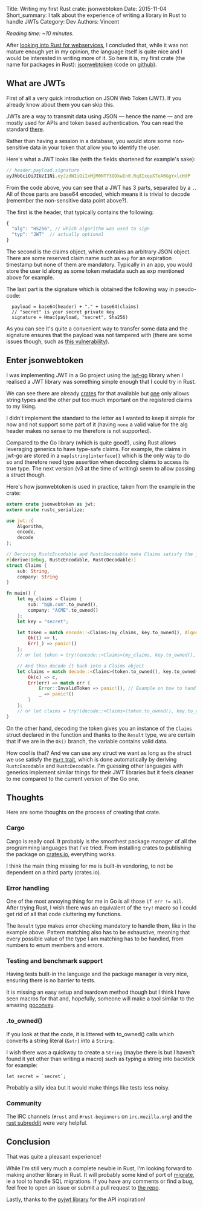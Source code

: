Title: Writing my first Rust crate: jsonwebtoken
Date: 2015-11-04
Short_summary: I talk about the experience of writing a library in Rust to handle JWTs 
Category: Dev
Authors: Vincent

*Reading time: ~10 minutes.*

After [looking into Rust for webservices]({filename}/articles/rust-for-web-services.md), I concluded that, while it was not mature enough yet in my opinion, the language itself is quite nice and I would be interested in writing more of it. So here it is, my first crate (the name for packages in Rust): [jsonwebtoken](https://crates.io/crates/jsonwebtoken) (code on [github](https://github.com/keats/rust-jwt)).
<!-- PELICAN_END_SUMMARY -->


## What are JWTs
First of all a very quick introduction on JSON Web Token (JWT). If you already know about them you can skip this.

JWTs are a way to transmit data using JSON — hence the name — and are mostly used for APIs and token based authentication. You can read the standard [there](http://self-issued.info/docs/draft-ietf-oauth-json-web-token.html).

Rather than having a session in a database, you would store some non-sensitive data in your token that allow you to identify the user.

Here's what a JWT looks like (with the fields shortened for example's sake):

```js
// header.payload.signature
eyJhbGciOiJIUzI1Ni.eyJzdWIiOiIxMjM0NTY3ODkwIn0.Rq8IxqeX7eA6GgYxlcHdP
```

From the code above, you can see that a JWT has 3 parts, separated by a `.`.
All of those parts are base64 encoded, which means it is trivial to decode (remember the non-sensitive data point above?).


The first is the header, that typically contains the following:
```js
{
  "alg": "HS256", // which algorithm was used to sign
  "typ": "JWT"  // actually optional
}
```

The second is the claims object, which contains an arbitrary JSON object. There are 
some reserved claim name such as `exp` for an expiration timestamp but none of them are
mandatory. Typically in an app, you would store the user id along as some token metadata such as exp mentioned above for example.

The last part is the signature which is obtained the following way in pseudo-code:

```
  payload = base64(header) + "." + base64(claims)
  // "secret" is your secret private key
  signature = Hmac(payload, "secret", Sha256) 
```

As you can see it's quite a convenient way to transfer some data and the signature ensures that the payload was not tampered with (there are some issues though, such as [this vulnerability](https://auth0.com/blog/2015/03/31/critical-vulnerabilities-in-json-web-token-libraries/)).


## Enter jsonwebtoken
I was implementing JWT in a Go project using the [jwt-go](https://github.com/dgrijalva/jwt-go) library when I realised a JWT library was something simple enough that I could try in Rust.

We can see there are already [crates](https://crates.io/search?q=jwt) for that available but [one](https://github.com/GildedHonour/frank_jwt) only allows string types and the other put too much important on the registered claims to my liking.

I didn't implement the standard to the letter as I wanted to keep it simple for now and not support some part of it (having `none` a valid value for the alg header makes no sense to me therefore is not supported).


Compared to the Go library (which is quite good!), using Rust allows leveraging generics to have type-safe claims.
For example, the claims in jwt-go are stored in a `map[string]interface{}` which is the only way to do so and therefore need type assertion when decoding claims to access its true type. The next version (v3 at the time of writing) seem to allow passing a struct though.

Here's how jsonwebtoken is used in practice, taken from the example in the crate:

```rust
extern crate jsonwebtoken as jwt;
extern crate rustc_serialize;

use jwt::{
    Algorithm,
    encode,
    decode
};

// Deriving RustcEncodable and RustcDecodable make Claims satisfy the jwt::Part trait
#[derive(Debug, RustcEncodable, RustcDecodable)]
struct Claims {
    sub: String,
    company: String
}

fn main() {
    let my_claims = Claims {
        sub: "b@b.com".to_owned(),
        company: "ACME".to_owned()
    };
    let key = "secret";

    let token = match encode::<Claims>(my_claims, key.to_owned(), Algorithm::HS256) {
        Ok(t) => t,
        Err(_) => panic!()
    };
    // or let token = try!(encode::<Claims>(my_claims, key.to_owned(), Algorithm::HS256));

    // And then decode it back into a Claims object
    let claims = match decode::<Claims>(token.to_owned(), key.to_owned(), Algorithm::HS256) {
        Ok(c) => c,
        Err(err) => match err {
            Error::InvalidToken => panic!(), // Example on how to handle a specific error
            _ => panic!()
        }
    };
    // or let claims = try!(decode::<Claims>(token.to_owned(), key.to_owned(), Algorithm::HS256));
}
```

On the other hand, decoding the token gives you an instance of the `Claims` struct declared in the function and thanks to the `Result` type, we are certain that if we are in the `Ok()` branch, the variable contains valid data.

How cool is that? And we can use any struct we want as long as the struct we use satisfy the [`Part` trait](https://github.com/Keats/rust-jwt/blob/6ae77c0b068328c47febe4169d6d28c0c66ba101/src/lib.rs#L29-L47), which is done automatically by deriving `RustcEncodable` and `RustcDecodable`.
I'm guessing other languages with generics implement similar things for their JWT libraries but it feels cleaner to me compared to the current version of the Go one.


## Thoughts
Here are some thoughts on the process of creating that crate.


### Cargo
Cargo is really cool. It probably is the smoothest package manager of all the programming languages that I've tried.
From installing crates to publishing the package on [crates.io](https://crates.io/), everything works.

I think the main thing missing for me is built-in vendoring, to not be dependent on a third party (crates.io).


### Error handling
One of the most annoying thing for me in Go is all those `if err != nil`. After trying Rust, I wish there was an equivalent of the `try!` macro so I could get rid of all that code cluttering my functions.

The `Result` type makes error checking mandatory to handle them, like in the example above. Pattern matching also has to be exhaustive, meaning that every possible value of the type I am matching has to be handled, from numbers to enum members and errors.


### Testing and benchmark support
Having tests built-in the language and the package manager is very nice, ensuring there is no barrier to tests.

It is missing an easy setup and teardown method though but I think I have seen macros for that and, hopefully, someone will make a tool similar to the amazing [goconvey](https://github.com/smartystreets/goconvey).


### .to_owned()
If you look at that the code, it is littered with to_owned() calls which converts a string literal (`&str`) into a `String`.

I wish there was a quickway to create a `String` (maybe there is but I haven't found it yet other than writing a macro) such as typing a string into backtick for example:

```
let secret = `secret`;
```
Probably a silly idea but it would make things like tests less noisy.


### Community
The IRC channels (`#rust` and `#rust-beginners` on `irc.mozilla.org`) and the [rust subreddit](https://www.reddit.com/r/rust) were very helpful.


## Conclusion
That was quite a pleasant experience!

While I'm still very much a complete newbie in Rust, I'm looking forward to making another library in Rust.
It will probably some kind of port of [migrate](https://github.com/mattes/migrate), ie a tool to handle SQL migrations.
If you have any comments or find a bug, feel free to open an issue or submit a pull request to [the repo](https://github.com/keats/rust-jwt).

Lastly, thanks to the [pyjwt library](https://github.com/jpadilla/pyjwt) for the API inspiration!
